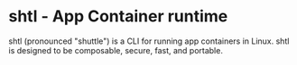 # shtl - App Container runtime

shtl (pronounced "shuttle") is a CLI for running app containers in Linux.
shtl is designed to be composable, secure, fast, and portable.
